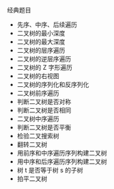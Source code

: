 
经典题目

- 先序、中序、后续遍历
- 二叉树的最小深度
- 二叉树的最大深度
- 二叉树的层序遍历
- 二叉树的逆层序遍历
- 二叉树的 Z 字形遍历
- 二叉树的右视图
- 二叉树的序列化和反序列化
- 二叉树前序遍历
- 判断二叉树是否对称
- 判断二叉树是否相同
- 二叉树中序遍历
- 判断二叉树是否平衡
- 检验二叉搜索树
- 翻转二叉树
- 用前序和中序遍历序列构建二叉树
- 用中序和后序遍历序列构建二叉树
- 树 t 是否等于树 s 的子树
- 拍平二叉树

